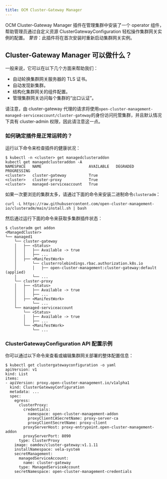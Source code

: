 ```yaml
---
title: OCM Cluster-Gateway Manager
---
```


OCM Cluster-Gateway Manager 插件在管理集群中安装了一个 operator 组件，帮助管理员通过自定义资源 ClusterGatewayConfiguration 轻松操作集群网关实例的配置。 *警告*：此插件将在首次安装时重新启动集群网关实例。

## Cluster-Gateway Manager 可以做什么？

一般来说，它可以在以下几个方面来帮助我们：

* 自动轮换集群网关服务器的 TLS 证书。
* 自动发现新集群。
* 结构化集群网关的组件配置。
* 管理集群网关访问每个集群的“出口认证”。

请注意，由 cluster-gateway 代理的请求将使用`open-cluster-management-managed-serviceaccount/cluster-gateway`的身份访问托管集群，并且默认情况下具有 cluster-admin 权限，因此请注意这一点。


###  如何确定插件是正常运转的？

运行以下命令来检查插件的健康状况：

```shell
$ kubectl -n <cluster> get managedclusteraddon
kubectl get managedclusteraddon -A
NAMESPACE   NAME                     AVAILABLE   DEGRADED   PROGRESSING
<cluster>   cluster-gateway          True                   
<cluster>   cluster-proxy            True                   
<cluster>   managed-serviceaccount   True 
```

如果一次要浏览的集群太多，请通过下面的命令来安装二进制命令`clusteradm`：

```shell
curl -L https://raw.githubusercontent.com/open-cluster-management-io/clusteradm/main/install.sh | bash
```

然后通过运行下面的命令来获取多集群插件状态：

```shell
$ clusteradm get addon
<ManagedCluster>
└── managed1
    └── cluster-gateway
    │   ├── <Status>
    │   │   ├── Available -> true
    │   │   ├── ...
    │   ├── <ManifestWork>
    │       └── clusterrolebindings.rbac.authorization.k8s.io
    │       │   ├── open-cluster-management:cluster-gateway:default (applied)
    │       └── ...
    └── cluster-proxy
    │   ├── <Status>
    │   │   ├── Available -> true
    │   │   ├── ...
    │   ├── <ManifestWork>
    │       └── ...
    └── managed-serviceaccount
        └── <Status>
        │   ├── Available -> true
        │   ├── ...
        └── <ManifestWork>
            └── ...
```

### ClusterGatewayConfiguration API 配置示例

你可以通过以下命令来查看或编辑集群网关部署的整体配置信息：

```shell
$ kubectl get clustergatewayconfiguration -o yaml
apiVersion: v1
kind: List
items:
- apiVersion: proxy.open-cluster-management.io/v1alpha1
  kind: ClusterGatewayConfiguration
  metadata: ...
  spec:
    egress:
      clusterProxy:
        credentials:
          namespace: open-cluster-management-addon
          proxyClientCASecretName: proxy-server-ca
          proxyClientSecretName: proxy-client
        proxyServerHost: proxy-entrypoint.open-cluster-management-addon
        proxyServerPort: 8090
      type: ClusterProxy
    image: oamdev/cluster-gateway:v1.1.11
    installNamespace: vela-system
    secretManagement:
      managedServiceAccount:
        name: cluster-gateway
      type: ManagedServiceAccount
    secretNamespace: open-cluster-management-credentials
```
